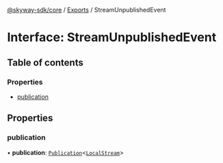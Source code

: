 [@skyway-sdk/core](../README.md) / [Exports](../modules.md) / StreamUnpublishedEvent

# Interface: StreamUnpublishedEvent

## Table of contents

### Properties

- [publication](StreamUnpublishedEvent.md#publication)

## Properties

### publication

• **publication**: [`Publication`](Publication.md)<[`LocalStream`](../modules.md#localstream)\>

